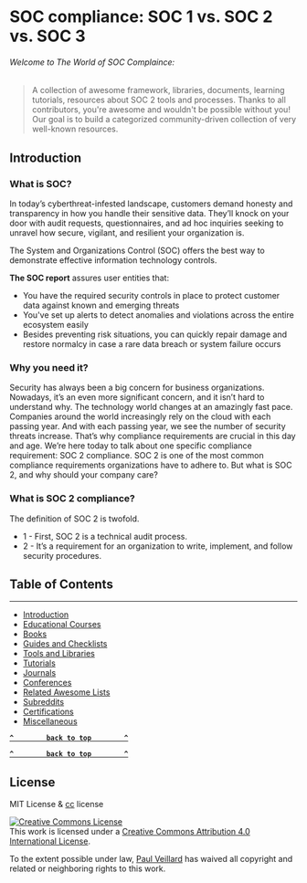 # SOC compliance: SOC 1 vs. SOC 2 vs. SOC 3

###### Welcome to The World of SOC Complaince:
> A collection of awesome framework, libraries, documents, learning tutorials, resources about SOC 2 tools and processes.
> Thanks to all contributors, you're awesome and wouldn't be possible without you! Our goal is to build a categorized community-driven collection of very well-known resources.

## Introduction

### What is SOC?

In today’s cyberthreat-infested landscape, customers demand honesty and transparency in how you handle their sensitive data. They’ll knock on your door with audit requests, questionnaires, and ad hoc inquiries seeking to unravel how secure, vigilant, and resilient your organization is. 

The System and Organizations Control (SOC) offers the best way to demonstrate effective information technology controls. 

**The SOC report** assures user entities that:

- You have the required security controls in place to protect customer data against known and emerging threats 
- You've set up alerts to detect anomalies and violations across the entire ecosystem easily
- Besides preventing risk situations, you can quickly repair damage and restore normalcy in case a rare data breach or system failure occurs

### Why you need it?
Security has always been a big concern for business organizations. Nowadays, it’s an even more significant concern, and it isn’t hard to understand why. The technology world changes at an amazingly fast pace. Companies around the world increasingly rely on the cloud with each passing year. And with each passing year, we see the number of security threats increase. That’s why compliance requirements are crucial in this day and age. We’re here today to talk about one specific compliance requirement: SOC 2 compliance. SOC 2 is one of the most common compliance requirements organizations have to adhere to. But what is SOC 2, and why should your company care?

### What is SOC 2 compliance?
The definition of SOC 2 is twofold. 

* 1 - First, SOC 2 is a technical audit process. 
* 2 - It’s a requirement for an organization to write, implement, and follow security procedures.

## Table of Contents
---
* [Introduction](#introduction)
* [Educational Courses](#educational-courses)
* [Books](#books)
* [Guides and Checklists](#guides-and-checklists)
* [Tools and Libraries](#tools-and-libraries)
* [Tutorials](#tutorials)
* [Journals](#journals)
* [Conferences](#conferences)
* [Related Awesome Lists](#related-awesome-lists)
* [Subreddits](#subreddits)
* [Certifications](#certifications)
* [Miscellaneous](#miscellaneous)

**[`^        back to top        ^`](#)**


**[`^        back to top        ^`](#)**

## License
MIT License & [cc](https://creativecommons.org/licenses/by/4.0/) license

<a rel="license" href="http://creativecommons.org/licenses/by/4.0/"><img alt="Creative Commons License" style="border-width:0" src="https://i.creativecommons.org/l/by/4.0/88x31.png" /></a><br />This work is licensed under a <a rel="license" href="http://creativecommons.org/licenses/by/4.0/">Creative Commons Attribution 4.0 International License</a>.

To the extent possible under law, [Paul Veillard](https://github.com/paulveillard/) has waived all copyright and related or neighboring rights to this work.
